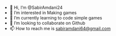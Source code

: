 - 👋 Hi, I’m @SabirAmdani24
- 👀 I’m interested in Making games
- 🌱 I’m currently learning to code simple games
- 💞️ I’m looking to collaborate on Github
- 📫 How to reach me is sabiramdani64@gmail.com

<!---
SabirAmdani24/SabirAmdani24 is a ✨ special ✨ repository because its `README.md` (this file) appears on your GitHub profile.
You can click the Preview link to take a look at your changes.
--->
